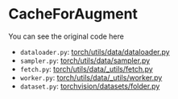# CacheForAugment

You can see the original code here
* `dataloader.py`: [torch/utils/data/dataloader.py](https://github.com/pytorch/pytorch/blob/release/2.1/torch/utils/data/dataloader.py)
* `sampler.py`: [torch/utils/data/sampler.py](https://github.com/pytorch/pytorch/blob/release/2.1/torch/utils/data/sampler.py)
* `fetch.py`: [torch/utils/data/_utils/fetch.py](https://github.com/pytorch/pytorch/blob/release/2.1/torch/utils/data/_utils/fetch.py)
* `worker.py`: [torch/utils/data/_utils/worker.py](https://github.com/pytorch/pytorch/blob/release/2.1/torch/utils/data/_utils/worker.py)
* `dataset.py`: [torchvision/datasets/folder.py](https://github.com/pytorch/vision/blob/release/0.16/torchvision/datasets/folder.py)
